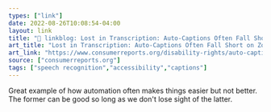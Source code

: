 ```yaml
---
types: ["link"]
date: 2022-08-26T10:08:54-04:00
layout: link
title: "🔗 linkblog: Lost in Transcription: Auto-Captions Often Fall Short on Zoom, Facebook, Others - Consumer Reports'"
art_title: "Lost in Transcription: Auto-Captions Often Fall Short on Zoom, Facebook, Others - Consumer Reports"
art_link: "https://www.consumerreports.org/disability-rights/auto-captions-often-fall-short-on-zoom-facebook-and-others-a9742392879/"
source: ["consumerreports.org"]
tags: ["speech recognition","accessibility","captions"]
---
```

Great example of how automation often makes things easier but not better. The former can be good so long as we don't lose sight of the latter.
 
